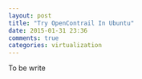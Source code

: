```yaml
---
layout: post
title: "Try OpenContrail In Ubuntu"
date: 2015-01-31 23:36
comments: true
categories: virtualization
---
```

To be write

